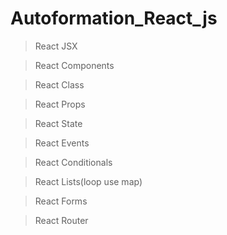 # Autoformation_React_js

> React JSX

> React Components

> React Class

> React Props

> React State

> React Events

> React Conditionals

> React Lists(loop use map)

> React Forms

> React Router
